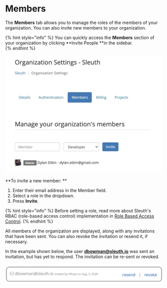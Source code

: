 # Members

The **Members** tab allows you to manage the roles of the members of your organization. You can also invite new members to your organization. 

{% hint style="info" %}
You can quickly access the **Members** section of your organization by clicking **Invite People **in the sidebar.  
{% endhint %}

![](../../.gitbook/assets/manage-organization-members-sleuth-2021-01-30-11-39-47.png)

**To invite a new member: **

1. Enter their email address in the Member field. 
2. Select a role in the dropdown. 
3. Press **Invite**. 

{% hint style="info" %}
Before setting a role, read more about Sleuth's RBAC (role-based access control) implementation in [Role Based Access Control](../access-control.md). 
{% endhint %}

All members of the organization are displayed, along with any invitations that have been sent. You can also revoke the invitation or resend it, if necessary. 

In the example shown below, the user **dbowman@sleuth.io** was sent an invitation, but has yet to respond. The invitation can be re-sent or revoked. 

![User dbowman@sleuth.io has been invited to the organization.](<../../.gitbook/assets/members-invitation (1).png>)

